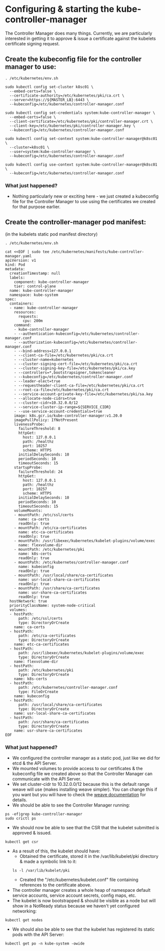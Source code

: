 # Configuring & starting the kube-controller-manager
The Controller Manager does many things. Currently, we are particularly interested in getting it to approve & issue a certificate against the kubelets certificate signing request.

## Create the kubeconfig file for the controller manager to use:
```
. /etc/kubernetes/env.sh

sudo kubectl config set-cluster k8sc01 \
  --embed-certs=false \
  --certificate-authority=/etc/kubernetes/pki/ca.crt \
  --server=https://${MASTER_LB}:6443 \
  --kubeconfig=/etc/kubernetes/controller-manager.conf

sudo kubectl config set-credentials system:kube-controller-manager \
  --embed-certs=false \
  --client-certificate=/etc/kubernetes/pki/controller-manager.crt \
  --client-key=/etc/kubernetes/pki/controller-manager.key \
  --kubeconfig=/etc/kubernetes/controller-manager.conf

sudo kubectl config set-context system:kube-controller-manager@k8sc01 \
  --cluster=k8sc01 \
  --user=system:kube-controller-manager \
  --kubeconfig=/etc/kubernetes/controller-manager.conf

sudo kubectl config use-context system:kube-controller-manager@k8sc01 \
  --kubeconfig=/etc/kubernetes/controller-manager.conf
```
### What just happened?
- Nothing particularly new or exciting here - we just created a kubeconfig file for the Controller Manager to use using the certificates we created for that purpose earlier.

## Create the controller-manager pod manifest:
(in the kubelets static pod manifest directory)
```
. /etc/kubernetes/env.sh

cat <<EOF | sudo tee /etc/kubernetes/manifests/kube-controller-manager.yaml
apiVersion: v1
kind: Pod
metadata:
  creationTimestamp: null
  labels:
    component: kube-controller-manager
    tier: control-plane
  name: kube-controller-manager
  namespace: kube-system
spec:
  containers:
  - name: kube-controller-manager
    resources:
      requests:
        cpu: 200m
    command:
    - kube-controller-manager
    - --authentication-kubeconfig=/etc/kubernetes/controller-manager.conf
    - --authorization-kubeconfig=/etc/kubernetes/controller-manager.conf
    - --bind-address=127.0.0.1
    - --client-ca-file=/etc/kubernetes/pki/ca.crt
    - --cluster-name=kubernetes
    - --cluster-signing-cert-file=/etc/kubernetes/pki/ca.crt
    - --cluster-signing-key-file=/etc/kubernetes/pki/ca.key
    - --controllers=*,bootstrapsigner,tokencleaner
    - --kubeconfig=/etc/kubernetes/controller-manager.conf
    - --leader-elect=true
    - --requestheader-client-ca-file=/etc/kubernetes/pki/ca.crt
    - --root-ca-file=/etc/kubernetes/pki/ca.crt
    - --service-account-private-key-file=/etc/kubernetes/pki/sa.key
    - --allocate-node-cidrs=true
    - --cluster-cidr=10.32.0.0/12
    - --service-cluster-ip-range=${SERVICE_CIDR}
    - --use-service-account-credentials=true
    image: k8s.gcr.io/kube-controller-manager:v1.20.0
    imagePullPolicy: IfNotPresent
    livenessProbe:
      failureThreshold: 8
      httpGet:
        host: 127.0.0.1
        path: /healthz
        port: 10257
        scheme: HTTPS
      initialDelaySeconds: 10
      periodSeconds: 10
      timeoutSeconds: 15
    startupProbe:
      failureThreshold: 24
      httpGet:
        host: 127.0.0.1
        path: /healthz
        port: 10257
        scheme: HTTPS
      initialDelaySeconds: 10
      periodSeconds: 10
      timeoutSeconds: 15
    volumeMounts:
    - mountPath: /etc/ssl/certs
      name: ca-certs
      readOnly: true
    - mountPath: /etc/ca-certificates
      name: etc-ca-certificates
      readOnly: true
    - mountPath: /usr/libexec/kubernetes/kubelet-plugins/volume/exec
      name: flexvolume-dir
    - mountPath: /etc/kubernetes/pki
      name: k8s-certs
      readOnly: true
    - mountPath: /etc/kubernetes/controller-manager.conf
      name: kubeconfig
      readOnly: true
    - mountPath: /usr/local/share/ca-certificates
      name: usr-local-share-ca-certificates
      readOnly: true
    - mountPath: /usr/share/ca-certificates
      name: usr-share-ca-certificates
      readOnly: true
  hostNetwork: true
  priorityClassName: system-node-critical
  volumes:
  - hostPath:
      path: /etc/ssl/certs
      type: DirectoryOrCreate
    name: ca-certs
  - hostPath:
      path: /etc/ca-certificates
      type: DirectoryOrCreate
    name: etc-ca-certificates
  - hostPath:
      path: /usr/libexec/kubernetes/kubelet-plugins/volume/exec
      type: DirectoryOrCreate
    name: flexvolume-dir
  - hostPath:
      path: /etc/kubernetes/pki
      type: DirectoryOrCreate
    name: k8s-certs
  - hostPath:
      path: /etc/kubernetes/controller-manager.conf
      type: FileOrCreate
    name: kubeconfig
  - hostPath:
      path: /usr/local/share/ca-certificates
      type: DirectoryOrCreate
    name: usr-local-share-ca-certificates
  - hostPath:
      path: /usr/share/ca-certificates
      type: DirectoryOrCreate
    name: usr-share-ca-certificates
EOF
```

### What just happened?
- We configured the controller manager as a static pod, just like we did for etcd & the API Server.
- We mounted volumes to provide access to our certificates & the kubeconfig file we created above so that the Controller Manager can communicate with the API Server.
- We set cluster-cidr to 10.32.0.0/12 because this is the default range weave will use (makes installing weave simpler). You can change this if you want but you will have to check the [weave documentation](https://www.weave.works/docs/net/latest/kubernetes/kube-addon/#install) for details.
- We should be able to see the Controller Manager running:
```
ps -ef|grep kube-controller-manager
sudo crictl ps
```
- We should now be able to see that the CSR that the kubelet submitted is approved & issued.
```
kubectl get csr
```
- As a result of this, the kubelet should have:
  - Obtained the certificate, stored it in the /var/lib/kubelet/pki directory & made a symbolic link to it:
  ```
  ls -l /var/lib/kubelet/pki
  ```
  - Created the "/etc/kubernetes/kubelet.conf" file containing references to the certificate above.
- The controller manager creates a whole heap of namespace default service accounts,  service account secrets, config maps, etc.
- The kubelet is now bootstrapped & should be visible as a node but will show in a NotReady status because we haven't yet configured networking:
```
kubectl get nodes
```
- We should also be able to see that the kubelet has registered its static pods with the API Server:
```
kubectl get po -n kube-system -owide
```
